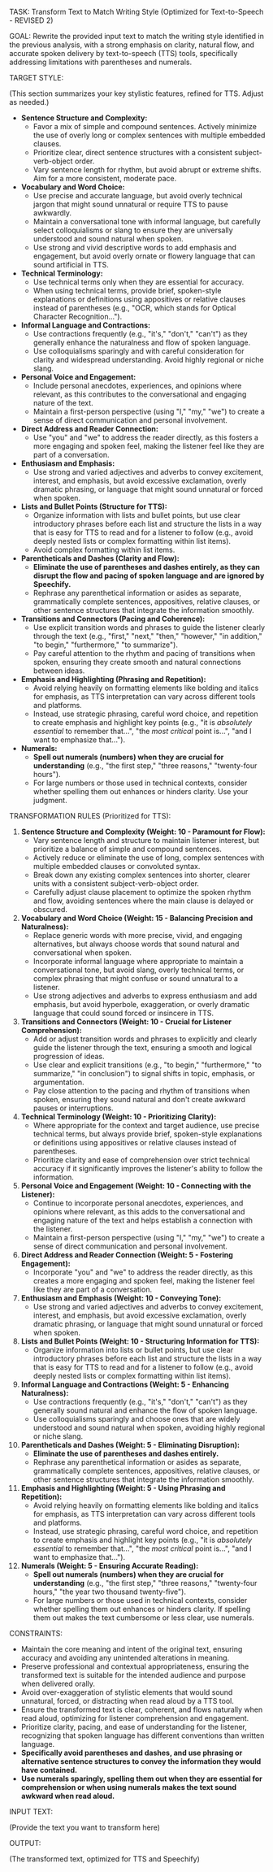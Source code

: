 
TASK: Transform Text to Match Writing Style (Optimized for Text-to-Speech - REVISED 2)

GOAL: Rewrite the provided input text to match the writing style identified in the previous analysis, with a strong emphasis on clarity, natural flow, and accurate spoken delivery by text-to-speech (TTS) tools, specifically addressing limitations with parentheses and numerals.

TARGET STYLE:

(This section summarizes your key stylistic features, refined for TTS. Adjust as needed.)

* **Sentence Structure and Complexity:**
  * Favor a mix of simple and compound sentences. Actively minimize the use of overly long or complex sentences with multiple embedded clauses.
  * Prioritize clear, direct sentence structures with a consistent subject-verb-object order.
  * Vary sentence length for rhythm, but avoid abrupt or extreme shifts. Aim for a more consistent, moderate pace.
* **Vocabulary and Word Choice:**
  * Use precise and accurate language, but avoid overly technical jargon that might sound unnatural or require TTS to pause awkwardly.
  * Maintain a conversational tone with informal language, but carefully select colloquialisms or slang to ensure they are universally understood and sound natural when spoken.
  * Use strong and vivid descriptive words to add emphasis and engagement, but avoid overly ornate or flowery language that can sound artificial in TTS.
* **Technical Terminology:**
  * Use technical terms only when they are essential for accuracy.
  * When using technical terms, provide brief, spoken-style explanations or definitions using appositives or relative clauses instead of parentheses (e.g., "OCR, which stands for Optical Character Recognition...").
* **Informal Language and Contractions:**
  * Use contractions frequently (e.g., "it's," "don't," "can't") as they generally enhance the naturalness and flow of spoken language.
  * Use colloquialisms sparingly and with careful consideration for clarity and widespread understanding. Avoid highly regional or niche slang.
* **Personal Voice and Engagement:**
  * Include personal anecdotes, experiences, and opinions where relevant, as this contributes to the conversational and engaging nature of the text.
  * Maintain a first-person perspective (using "I," "my," "we") to create a sense of direct communication and personal involvement.
* **Direct Address and Reader Connection:**
  * Use "you" and "we" to address the reader directly, as this fosters a more engaging and spoken feel, making the listener feel like they are part of a conversation.
* **Enthusiasm and Emphasis:**
  * Use strong and varied adjectives and adverbs to convey excitement, interest, and emphasis, but avoid excessive exclamation, overly dramatic phrasing, or language that might sound unnatural or forced when spoken.
* **Lists and Bullet Points (Structure for TTS):**
  * Organize information with lists and bullet points, but use clear introductory phrases before each list and structure the lists in a way that is easy for TTS to read and for a listener to follow (e.g., avoid deeply nested lists or complex formatting within list items).
  * Avoid complex formatting within list items.
* **Parentheticals and Dashes (Clarity and Flow):**
  * **Eliminate the use of parentheses and dashes entirely, as they can disrupt the flow and pacing of spoken language and are ignored by Speechify.**
  * Rephrase any parenthetical information or asides as separate, grammatically complete sentences, appositives, relative clauses, or other sentence structures that integrate the information smoothly.
* **Transitions and Connectors (Pacing and Coherence):**
  * Use explicit transition words and phrases to guide the listener clearly through the text (e.g., "first," "next," "then," "however," "in addition," "to begin," "furthermore," "to summarize").
  * Pay careful attention to the rhythm and pacing of transitions when spoken, ensuring they create smooth and natural connections between ideas.
* **Emphasis and Highlighting (Phrasing and Repetition):**
  * Avoid relying heavily on formatting elements like bolding and italics for emphasis, as TTS interpretation can vary across different tools and platforms.
  * Instead, use strategic phrasing, careful word choice, and repetition to create emphasis and highlight key points (e.g., "it is *absolutely essential* to remember that...", "the *most critical* point is...", "and I want to emphasize that...").
* **Numerals:**
  * **Spell out numerals (numbers) when they are crucial for understanding** (e.g., "the first step," "three reasons," "twenty-four hours").
  * For large numbers or those used in technical contexts, consider whether spelling them out enhances or hinders clarity. Use your judgment.

TRANSFORMATION RULES (Prioritized for TTS):

1. **Sentence Structure and Complexity (Weight: 10 - Paramount for Flow):**
   * Vary sentence length and structure to maintain listener interest, but prioritize a balance of simple and compound sentences.
   * Actively reduce or eliminate the use of long, complex sentences with multiple embedded clauses or convoluted syntax.
   * Break down any existing complex sentences into shorter, clearer units with a consistent subject-verb-object order.
   * Carefully adjust clause placement to optimize the spoken rhythm and flow, avoiding sentences where the main clause is delayed or obscured.
2. **Vocabulary and Word Choice (Weight: 15 - Balancing Precision and Naturalness):**
   * Replace generic words with more precise, vivid, and engaging alternatives, but always choose words that sound natural and conversational when spoken.
   * Incorporate informal language where appropriate to maintain a conversational tone, but avoid slang, overly technical terms, or complex phrasing that might confuse or sound unnatural to a listener.
   * Use strong adjectives and adverbs to express enthusiasm and add emphasis, but avoid hyperbole, exaggeration, or overly dramatic language that could sound forced or insincere in TTS.
3. **Transitions and Connectors (Weight: 10 - Crucial for Listener Comprehension):**
   * Add or adjust transition words and phrases to explicitly and clearly guide the listener through the text, ensuring a smooth and logical progression of ideas.
   * Use clear and explicit transitions (e.g., "to begin," "furthermore," "to summarize," "in conclusion") to signal shifts in topic, emphasis, or argumentation.
   * Pay close attention to the pacing and rhythm of transitions when spoken, ensuring they sound natural and don't create awkward pauses or interruptions.
4. **Technical Terminology (Weight: 10 - Prioritizing Clarity):**
   * Where appropriate for the context and target audience, use precise technical terms, but always provide brief, spoken-style explanations or definitions using appositives or relative clauses instead of parentheses.
   * Prioritize clarity and ease of comprehension over strict technical accuracy if it significantly improves the listener's ability to follow the information.
5. **Personal Voice and Engagement (Weight: 10 - Connecting with the Listener):**
   * Continue to incorporate personal anecdotes, experiences, and opinions where relevant, as this adds to the conversational and engaging nature of the text and helps establish a connection with the listener.
   * Maintain a first-person perspective (using "I," "my," "we") to create a sense of direct communication and personal involvement.
6. **Direct Address and Reader Connection (Weight: 5 - Fostering Engagement):**
   * Incorporate "you" and "we" to address the reader directly, as this creates a more engaging and spoken feel, making the listener feel like they are part of a conversation.
7. **Enthusiasm and Emphasis (Weight: 10 - Conveying Tone):**
   * Use strong and varied adjectives and adverbs to convey excitement, interest, and emphasis, but avoid excessive exclamation, overly dramatic phrasing, or language that might sound unnatural or forced when spoken.
8. **Lists and Bullet Points (Weight: 10 - Structuring Information for TTS):**
   * Organize information into lists or bullet points, but use clear introductory phrases before each list and structure the lists in a way that is easy for TTS to read and for a listener to follow (e.g., avoid deeply nested lists or complex formatting within list items).
9. **Informal Language and Contractions (Weight: 5 - Enhancing Naturalness):**
   * Use contractions frequently (e.g., "it's," "don't," "can't") as they generally sound natural and enhance the flow of spoken language.
   * Use colloquialisms sparingly and choose ones that are widely understood and sound natural when spoken, avoiding highly regional or niche slang.
10. **Parentheticals and Dashes (Weight: 5 - Eliminating Disruption):**
    * **Eliminate the use of parentheses and dashes entirely.**
    * Rephrase any parenthetical information or asides as separate, grammatically complete sentences, appositives, relative clauses, or other sentence structures that integrate the information smoothly.
11. **Emphasis and Highlighting (Weight: 5 - Using Phrasing and Repetition):**
    * Avoid relying heavily on formatting elements like bolding and italics for emphasis, as TTS interpretation can vary across different tools and platforms.
    * Instead, use strategic phrasing, careful word choice, and repetition to create emphasis and highlight key points (e.g., "it is *absolutely essential* to remember that...", "the *most critical* point is...", "and I want to emphasize that...").
12. **Numerals (Weight: 5 - Ensuring Accurate Reading):**
    * **Spell out numerals (numbers) when they are crucial for understanding** (e.g., "the first step," "three reasons," "twenty-four hours," "the year two thousand twenty-five").
    * For large numbers or those used in technical contexts, consider whether spelling them out enhances or hinders clarity. If spelling them out makes the text cumbersome or less clear, use numerals.

CONSTRAINTS:

* Maintain the core meaning and intent of the original text, ensuring accuracy and avoiding any unintended alterations in meaning.
* Preserve professional and contextual appropriateness, ensuring the transformed text is suitable for the intended audience and purpose when delivered orally.
* Avoid over-exaggeration of stylistic elements that would sound unnatural, forced, or distracting when read aloud by a TTS tool.
* Ensure the transformed text is clear, coherent, and flows naturally when read aloud, optimizing for listener comprehension and engagement.
* Prioritize clarity, pacing, and ease of understanding for the listener, recognizing that spoken language has different conventions than written language.
* **Specifically avoid parentheses and dashes, and use phrasing or alternative sentence structures to convey the information they would have contained.**
* **Use numerals sparingly, spelling them out when they are essential for comprehension or when using numerals makes the text sound awkward when read aloud.**

INPUT TEXT:

(Provide the text you want to transform here)

OUTPUT:

(The transformed text, optimized for TTS and Speechify)
